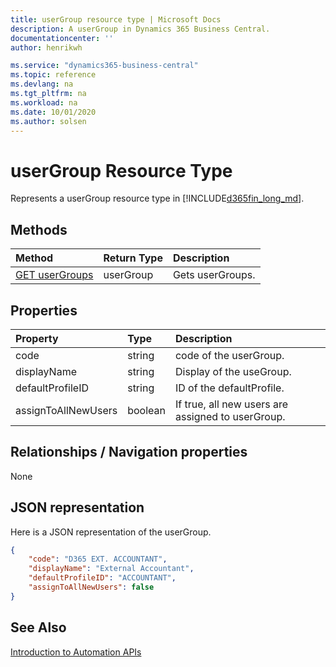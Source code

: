 ```yaml
---
title: userGroup resource type | Microsoft Docs
description: A userGroup in Dynamics 365 Business Central.
documentationcenter: ''
author: henrikwh

ms.service: "dynamics365-business-central"
ms.topic: reference
ms.devlang: na
ms.tgt_pltfrm: na
ms.workload: na
ms.date: 10/01/2020
ms.author: solsen
---
```


# userGroup Resource Type
Represents a userGroup resource type in [!INCLUDE[d365fin_long_md](../developer/includes/d365fin_long_md.md)].

## Methods
| Method         | Return Type  |Description|
|:---------------|:-------------|:----------|
|[GET userGroups](dynamics-microsoft-automation-usergroup-get.md)|userGroup|Gets userGroups.|

## Properties

| Property | Type |Description                             |
|:----------------|:-----|:---------------------------------------|
|code             |string  |code of the userGroup.|
|displayName      |string  |Display of the useGroup.     |
|defaultProfileID|string   |ID of the defaultProfile.|
|assignToAllNewUsers|boolean|If true, all new users are assigned to userGroup.|

## Relationships / Navigation properties

None

## JSON representation

Here is a JSON representation of the userGroup.

```json
{
    "code": "D365 EXT. ACCOUNTANT",
    "displayName": "External Accountant",
    "defaultProfileID": "ACCOUNTANT",
    "assignToAllNewUsers": false
}
```

## See Also 
[Introduction to Automation APIs](itpro-introduction-to-automation-apis.md)  
